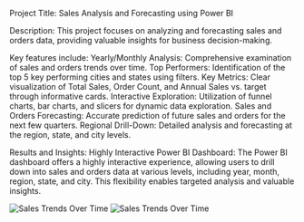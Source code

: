 Project Title: Sales Analysis and Forecasting using Power BI 

Description:
This project focuses on analyzing and forecasting sales and orders data, providing valuable insights for business decision-making. 

Key features include:
Yearly/Monthly Analysis: Comprehensive examination of sales and orders trends over time.
Top Performers: Identification of the top 5 key performing cities and states using filters.
Key Metrics: Clear visualization of Total Sales, Order Count, and Annual Sales vs. target through informative cards.
Interactive Exploration: Utilization of funnel charts, bar charts, and slicers for dynamic data exploration.
Sales and Orders Forecasting: Accurate prediction of future sales and orders for the next few quarters.
Regional Drill-Down: Detailed analysis and forecasting at the region, state, and city levels.


Results and Insights:
Highly Interactive Power BI Dashboard: The Power BI dashboard offers a highly interactive experience, allowing users to drill down into sales and orders data at various levels, including year, month, region, state, and city. This flexibility enables targeted analysis and valuable insights.

![Sales Trends Over Time](SalesDashboard.png)
![Sales Trends Over Time](SalesForecast.png)